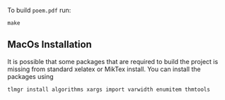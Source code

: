 To build `poem.pdf` run:
```
make
```

## MacOs Installation

It is possible that some packages that are required to build the project is missing from standard xelatex or MikTex install.
You can install the packages using

```tlmgr install algorithms xargs import varwidth enumitem thmtools```
